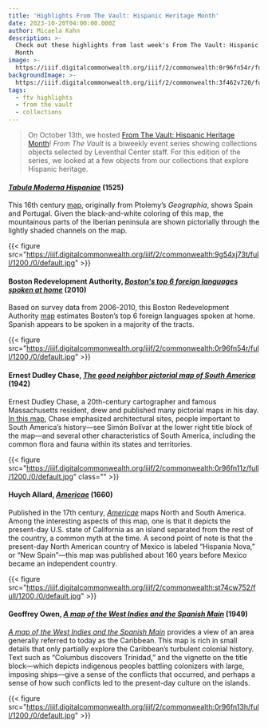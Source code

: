 ```yaml
---
title: 'Highlights From The Vault: Hispanic Heritage Month'
date: 2023-10-20T04:00:00.000Z
author: Micaela Kahn
description: >-
  Check out these highlights from last week's From The Vault: Hispanic Heritage
  Month
image: >-
  https://iiif.digitalcommonwealth.org/iiif/2/commonwealth:0r96fn54r/full/1200,/0/default.jpg
backgroundImage: >-
  https://iiif.digitalcommonwealth.org/iiif/2/commonwealth:3f462v720/full/1200,/0/default.jpg
tags:
  - ftv highlights
  - from the vault
  - collections
---
```


> On October 13th, we hosted [From The Vault: Hispanic Heritage Month](/event/ftv-histpanic-heritage/)! *From The Vault* is a biweekly event series showing collections objects selected by Leventhal Center staff. For this edition of the series, we looked at a few objects from our collections that explore Hispanic heritage.

#### *[Tabula Moderna Hispaniae](https://collections.leventhalmap.org/search/commonwealth:9g54xj72j)* (1525)

This 16th century [map](https://collections.leventhalmap.org/search/commonwealth:9g54xj72j), originally from Ptolemy’s *Geographia*, shows Spain and Portugal. Given the black-and-white coloring of this map, the mountainous parts of the Iberian peninsula are shown pictorially through the lightly shaded channels on the map.

{{< figure src="https://iiif.digitalcommonwealth.org/iiif/2/commonwealth:9g54xj73t/full/1200,/0/default.jpg" >}}

#### Boston Redevelopment Authority, *[Boston's top 6 foreign languages spoken at home](https://collections.leventhalmap.org/search/commonwealth:0r96fn53g "Boston's top 6 foreign languages spoken at home")* (2010)

Based on survey data from 2006-2010, this Boston Redevelopment Authority [map](https://collections.leventhalmap.org/search/commonwealth:0r96fn53g) estimates Boston’s top 6 foreign languages spoken at home. Spanish appears to be spoken in a majority of the tracts.

{{< figure src="https://iiif.digitalcommonwealth.org/iiif/2/commonwealth:0r96fn54r/full/1200,/0/default.jpg" >}}

#### Ernest Dudley Chase, *[The good neighbor pictorial map of South America](https://collections.leventhalmap.org/search/commonwealth:0r96fn10p)* (1942)

Ernest Dudley Chase, a 20th-century cartographer and famous Massachusetts resident, drew and published many pictorial maps in his day. [In this map](https://collections.leventhalmap.org/search/commonwealth:0r96fn10p), Chase emphasized architectural sites, people important to South America’s history—see Simón Bolívar at the lower right title block of the map—and several other characteristics of South America, including the common flora and fauna within its states and territories.

{{< figure src="https://iiif.digitalcommonwealth.org/iiif/2/commonwealth:0r96fn11z/full/1200,/0/default.jpg" class="" >}}

#### Huych Allard, *[Americae](https://collections.leventhalmap.org/search/commonwealth:st74cw74s)* (1660)

Published in the 17th century, *[Americae](https://collections.leventhalmap.org/search/commonwealth:st74cw74s)* maps North and South America. Among the interesting aspects of this map, one is that it depicts the present-day U.S. state of California as an island separated from the rest of the country, a common myth at the time. A second point of note is that the present-day North American country of Mexico is labeled “Hispania Nova,” or “New Spain”—this map was published about 160 years before Mexico became an independent country.

{{< figure src="https://iiif.digitalcommonwealth.org/iiif/2/commonwealth:st74cw752/full/1200,/0/default.jpg" >}}

#### Geoffrey Owen, *[A map of the West Indies and the Spanish Main](https://collections.leventhalmap.org/search/commonwealth:0r96fn127)* (1949)

*[A map of the West Indies and the Spanish Main](https://collections.leventhalmap.org/search/commonwealth:0r96fn127)* provides a view of an area generally referred to today as the Caribbean. This map is rich in small details that only partially explore the Caribbean’s turbulent colonial history. Text such as “Columbus discovers Trinidad,” and the vignette on the title block—which depicts indigenous peoples battling colonizers with large, imposing ships—give a sense of the conflicts that occurred, and perhaps a sense of how such conflicts led to the present-day culture on the islands.

{{< figure src="https://iiif.digitalcommonwealth.org/iiif/2/commonwealth:0r96fn13h/full/1200,/0/default.jpg" >}}
